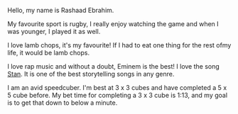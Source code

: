 Hello, my name is Rashaad Ebrahim.

My favourite sport is rugby, I really enjoy watching the game and when I was younger, I played it as well.

I love lamb chops, it's my favourite! If I had to eat one thing for the rest ofmy life, it would be lamb chops.

I love rap music and without a doubt, Eminem is the best! I love the song [Stan](https://www.youtube.com/watch?v=gOMhN-hfMtY 'Eminem ft. Dido - Stan'). It is one of the best storytelling songs in any genre.

I am an avid speedcuber. I'm best at 3 x 3 cubes and have completed a 5 x 5 cube before. My bet time for completing a 3 x 3 cube is 1:13, and my goal is to get that down to below a minute.